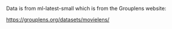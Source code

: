 Data is from ml-latest-small which is from the Grouplens website:

https://grouplens.org/datasets/movielens/

